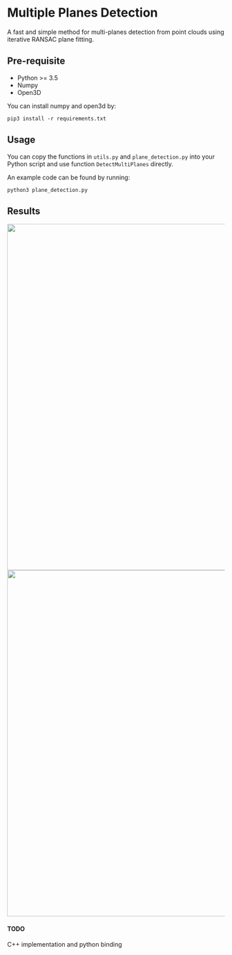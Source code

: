 # Multiple Planes Detection
A fast and simple method for multi-planes detection from point clouds using iterative RANSAC plane fitting.

## Pre-requisite
- Python >= 3.5
- Numpy
- Open3D

You can install numpy and open3d by:
```
pip3 install -r requirements.txt
```

## Usage
You can copy the functions in `utils.py` and `plane_detection.py` into your Python script and use function `DetectMultiPlanes` directly.

An example code can be found by running:
```
python3 plane_detection.py
```

## Results
<img src="Data/result1.jpg" width="800">
<img src="Data/result2.jpg" width="800">

#### TODO
C++ implementation and python binding